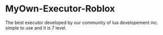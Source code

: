 # MyOwn-Executor-Roblox
The best executor developed by our community of lua developement inc.
simple to use and it is 7 level.
